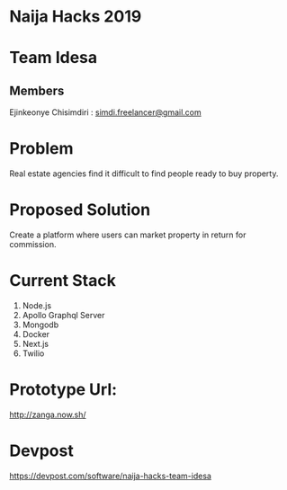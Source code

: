 # Naija Hacks 2019

# Team Idesa

## Members 
Ejinkeonye Chisimdiri : simdi.freelancer@gmail.com

# Problem
Real estate agencies find it difficult to find people ready to buy property. 

# Proposed Solution
Create a platform where users can market property in return for commission.

# Current Stack
1. Node.js
2. Apollo Graphql Server
3. Mongodb
4. Docker
5. Next.js
6. Twilio

# Prototype Url:
http://zanga.now.sh/

# Devpost
https://devpost.com/software/naija-hacks-team-idesa